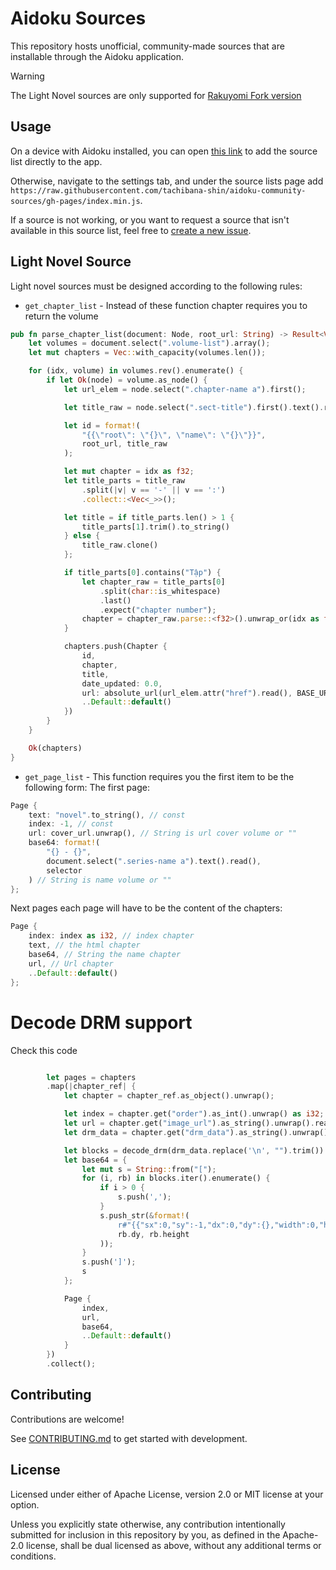 # Aidoku Sources
This repository hosts unofficial, community-made sources that are installable through the Aidoku application.

> [!WARNING]
> The Light Novel sources are only supported for [Rakuyomi Fork version](https://github.com/tachibana-shin/rakuyomi)

## Usage
On a device with Aidoku installed, you can open [this link](https://aidoku.app/add-source-list/?url=https://raw.githubusercontent.com/tachibana-shin/aidoku-community-sources/gh-pages/index.min.js) to add the source list directly to the app.

Otherwise, navigate to the settings tab, and under the source lists page add `https://raw.githubusercontent.com/tachibana-shin/aidoku-community-sources/gh-pages/index.min.js`.

If a source is not working, or you want to request a source that isn't available in this source list, feel free to [create a new issue](https://github.com/tachibana-shin/aidoku-community-sources/issues).

## Light Novel Source
Light novel sources must be designed according to the following rules:
- `get_chapter_list` - Instead of these function chapter requires you to return the volume
```rust
pub fn parse_chapter_list(document: Node, root_url: String) -> Result<Vec<Chapter>> {
	let volumes = document.select(".volume-list").array();
	let mut chapters = Vec::with_capacity(volumes.len());

	for (idx, volume) in volumes.rev().enumerate() {
		if let Ok(node) = volume.as_node() {
			let url_elem = node.select(".chapter-name a").first();

			let title_raw = node.select(".sect-title").first().text().read();

			let id = format!(
				"{{\"root\": \"{}\", \"name\": \"{}\"}}",
				root_url, title_raw
			);

			let mut chapter = idx as f32;
			let title_parts = title_raw
				.split(|v| v == '-' || v == ':')
				.collect::<Vec<_>>();

			let title = if title_parts.len() > 1 {
				title_parts[1].trim().to_string()
			} else {
				title_raw.clone()
			};

			if title_parts[0].contains("Tập") {
				let chapter_raw = title_parts[0]
					.split(char::is_whitespace)
					.last()
					.expect("chapter number");
				chapter = chapter_raw.parse::<f32>().unwrap_or(idx as f32);
			}

			chapters.push(Chapter {
				id,
				chapter,
				title,
				date_updated: 0.0,
				url: absolute_url(url_elem.attr("href").read(), BASE_URL.to_string()),
				..Default::default()
			})
		}
	}

	Ok(chapters)
}
```
- `get_page_list` - This function requires you the first item to be the following form:
The first page:
```rust
Page {
	text: "novel".to_string(), // const
	index: -1, // const
	url: cover_url.unwrap(), // String is url cover volume or ""
	base64: format!(
		"{} - {}",
		document.select(".series-name a").text().read(),
		selector
	) // String is name volume or ""
};
```
Next pages each page will have to be the content of the chapters:
```rust
Page {
	index: index as i32, // index chapter
	text, // the html chapter
	base64, // String the name chapter
	url, // Url chapter
	..Default::default()
};
```

# Decode DRM support
Check this code
```rust

		let pages = chapters
		.map(|chapter_ref| {
			let chapter = chapter_ref.as_object().unwrap();

			let index = chapter.get("order").as_int().unwrap() as i32;
			let url = chapter.get("image_url").as_string().unwrap().read();
			let drm_data = chapter.get("drm_data").as_string().unwrap().read();

			let blocks = decode_drm(drm_data.replace('\n', "").trim()).unwrap();
			let base64 = {
				let mut s = String::from("[");
				for (i, rb) in blocks.iter().enumerate() {
					if i > 0 {
						s.push(',');
					}
					s.push_str(&format!(
						r#"{{"sx":0,"sy":-1,"dx":0,"dy":{},"width":0,"height":{}}}"#,
						rb.dy, rb.height
					));
				}
				s.push(']');
				s
			};

			Page {
				index,
				url,
				base64,
				..Default::default()
			}
		})
		.collect();

```

## Contributing
Contributions are welcome!

See [CONTRIBUTING.md](./.github/CONTRIBUTING.md) to get started with development.

## License
Licensed under either of Apache License, version 2.0 or MIT license at your option.

Unless you explicitly state otherwise, any contribution intentionally submitted for inclusion in this repository by you, as defined in the Apache-2.0 license, shall be dual licensed as above, without any additional terms or conditions.
